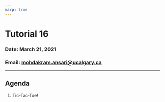 ```yaml
---
marp: true
---
```


# Tutorial 16

### Date: March 21, 2021

### Email: mohdakram.ansari@ucalgary.ca

---

## Agenda

1. Tic-Tac-Toe!

